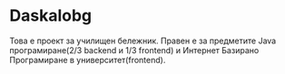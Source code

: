 # Daskalobg

Това е проект за училищен бележник.
Правен е за предметите Java програмиране(2/3 backend и 1/3 frontend) и Интернет Базирано Програмиране в университет(frontend).
